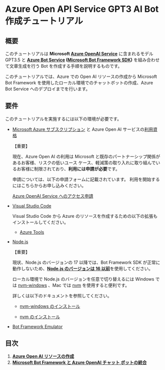 # Azure Open API Service GPT3 AI Bot 作成チュートリアル

## 概要

このチュートリアルは **Microsoft [Azure OpenAI Service](https://learn.microsoft.com/ja-jp/azure/cognitive-services/openai/overview)** に含まれるモデル GPT3.5 と **[Azure Bot Service](https://learn.microsoft.com/ja-jp/azure/bot-service/?view=azure-bot-service-4.0) ([Microsoft Bot Framework SDK](https://learn.microsoft.com/ja-jp/azure/bot-service/bot-service-overview?view=azure-bot-service-4.0))** を組み合わせて文章生成を行う Bot を作成する手順を説明するものです。

このチュートリアルでは、Azure での Open AI リソースの作成から Microsoft Bot Framework を使用したローカル環境でのチャットボットの作成、Azure Bot Service へのデプロイまでを行います。


## 要件

このチュートリアルを実施するには以下の環境が必要です。

- [Microsoft Azure サブスクリプション](https://azure.microsoft.com/ja-jp/free/) と Azure Open AI サービスの[利用資格]()

    【重要】

    現在、Azure Open AI の利用は Microsoft と既存のパートナーシップ関係があるお客様、リスクの低いユース ケース、軽減策の取り入れに取り組んでいるお客様に制限されており、**利用には申請が必要**です。

    申請については、以下の申請フォームに記載されています。 利用を開始するにはこちらからお申し込みください。
    
    [Azure OpenAI Service へのアクセス申請](https://aka.ms/oaiapply)


- [Visual Studio Code](https://code.visualstudio.com/)

    Visual Studio Code から Azure のリソースを作成するための以下の拡張もインストールしてください。

    - [Azure Tools](https://marketplace.visualstudio.com/items?itemName=ms-vscode.vscode-node-azure-pack)


- [Node.js](https://nodejs.org/ja/)

    【重要】

    現状、Node.js のバージョンの 17 以降では、Bot Framework SDK が正常に動作しないため、[**Node.js のバージョンは 16 以前**](https://nodejs.org/download/release/v16.20.1/)を使用してください。

    ローカル環境で Node.js のバージョンを任意で切り替えるには Windows では [nvm-windows](https://github.com/coreybutler/nvm-windows) 、Mac では [nvm](https://github.com/nvm-sh/nvm) を使用すると便利です。

    詳しくは以下のドキュメントを参照してください。

    - [nvm-windows のインストール](https://learn.microsoft.com/ja-jp/windows/dev-environment/javascript/nodejs-on-windows#install-nvm-windows-nodejs-and-npm)

    - [nvm のインストール](https://learn.microsoft.com/ja-jp/windows/dev-environment/javascript/nodejs-on-wsl#install-nvm-nodejs-and-npm)

- [Bot Framework Emulator](https://github.com/microsoft/BotFramework-Emulator)


## 目次

1. [**Azure Open AI リソースの作成**](Ex01.md)
2. [**Microsoft Bot Framework と Azure OpenAI チャット ボットの統合**](Ex02.md)








